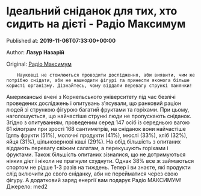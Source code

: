 
# Ідеальний сніданок для тих, хто сидить на дієті - Радіо Максимум

Published at: **2019-11-06T07:33:00+00:00**

Author: **Лазур Назарій**

Original: [Радіо Максимум](https://maximum.fm/idealnij-snidanok-dlya-tih-hto-sidit-na-diyeti_n169102)


        Науковці не стомлюються проводити дослідження, аби виявити, чим же потрібно снідати, аби не нашкодити фігурі та принести якомога більше користі організму. Дізнайтесь, чому віддали перевагу стрункі панянки!
      
Американські вчені з Корнельського університету під час безлічі проведених досліджень і опитувань з'ясували, що ранковий раціон людей зі стрункою фігурою багатий фруктами та горіхами.
При цьому, наголошується, що найчастіше стрункі люди не пропускають сніданок.
Згідно з опитуванням, проведеним серед 147 осіб із середньою вагою 61 кілограм при зрості 168 сантиметрів, на сніданок вони найчастіше їдять фрукти (51%), молочні продукти (41%), мюслі (33%), хліб (32%), яйця (31%), цільнозернові каші (29%). На обід більшість з опитаних віддають перевагу свіжим салатам, а перекушують горіхами і фруктами.
Також більшість опитаних зізналися, що не дотримуються ніяких дієт і ніколи не прагнули схуднути. Однак 38% все ж займаються спортом не рідше 1-3 разів на тиждень.
Тепер і ви знаєте, які продукти слід включити до свого сніданку, аби не перейматися через свою фігуру. А додатковий заряд енергії вам подарує Радіо МАКСИМУМ!
Джерело: med2
